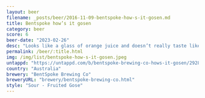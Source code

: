 ```yaml
---
layout: beer
filename: _posts/beer/2016-11-09-bentspoke-how-s-it-gosen.md
title: Bentspoke how’s it gosen
category: beer
score: 6
beer-date: "2023-02-26"
desc: "Looks like a glass of orange juice and doesn’t really taste like beer.  Very light in flavour. Imagine apricot or mango juice without any sugar. Kind of too thick to be refreshing"
permalink: /beer/:title.html
img: /img/list/bentspoke-how-s-it-gosen.jpeg
untappd: "https://untappd.com/b/bentspoke-brewing-co-hows-it-gosen/2928576"
country: "Australia"
brewery: "BentSpoke Brewing Co"
breweryURL: "brewery/bentspoke-brewing-co.html"
style: "Sour - Fruited Gose"
---
```

